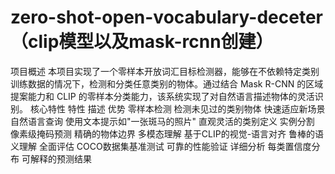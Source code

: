 # zero-shot-open-vocabulary-deceter（clip模型以及mask-rcnn创建）
项目概述
本项目实现了一个零样本开放词汇目标检测器，能够在不依赖特定类别训练数据的情况下，检测和分类任意类别的物体。通过结合 Mask R-CNN 的区域提案能力和 CLIP 的零样本分类能力，该系统实现了对自然语言描述物体的灵活识别。
核心特性
特性	描述	优势
零样本检测	检测未见过的类别物体	快速适应新场景
自然语言查询	使用文本提示如"一张斑马的照片"	直观灵活的类别定义
实例分割	像素级掩码预测	精确的物体边界
多模态理解	基于CLIP的视觉-语言对齐	鲁棒的语义理解
全面评估	COCO数据集基准测试	可靠的性能验证
详细分析	每类置信度分布	可解释的预测结果
